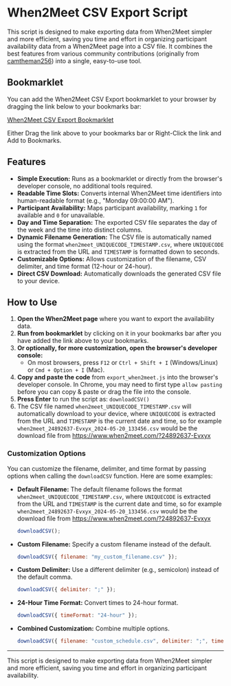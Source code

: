
# When2Meet CSV Export Script


This script is designed to make exporting data from When2Meet simpler and more efficient, saving you time and effort in organizing participant availability data from a When2Meet page into a CSV file. It combines the best features from various community contributions (originally from [camtheman256](https://gist.github.com/camtheman256/3125e18ba20e90b6252678714e5102fd)) into a single, easy-to-use tool.

## Bookmarklet

You can add the When2Meet CSV Export bookmarklet to your browser by dragging the link below to your bookmarks bar:

[When2Meet CSV Export Bookmarklet](javascript:(function(){function%20getCSV(%7Bdelimiter%3D%22%2C%22%2CtimeFormat%3D%2212-hour%22%7D%3D%7B%7D)%7Bif(%5BPeopleNames%2CPeopleIDs%2CAvailableAtSlot%2CTimeOfSlot%5D.some(v%3D%3E!Array.isArray(v)%7Cv.length%3D%3D%3D0))%7Bconsole.error(%22Error%3A%20One%20or%20more%20required%20variables%20(PeopleNames%2C%20PeopleIDs%2C%20AvailableAtSlot%2C%20TimeOfSlot)%20are%20undefined%20or%20empty.%22)%3Breturn%3B%7Dlet%20result%3D%60Day%24%7Bdelimiter%7DTime%24%7Bdelimiter%7D%60%2BPeopleNames.join(delimiter)%2B%22%5Cn%22%3Bfor(let%20i%3D0%3Bi%3CAvailableAtSlot.length%3Bi%2B%2B)%7Blet%20slotExpr%3D%60%2F%2Fdiv%5B%40id%3D'GroupTime%24%7BTimeOfSlot%5Bi%5D%7D'%5D%2F%40onmouseover%60%3Blet%20slot%3Ddocument.evaluate(slotExpr%2Cdocument%2Cnull%2CXPathResult.STRING_TYPE%2Cnull).stringValue.match(%2F.*%22(.*)%22.*%2F)%3F.%5B1%5D%3Bif(!slot)%7Bconsole.error(%60Error%3A%20Could%20not%20retrieve%20or%20format%20time%20slot%20for%20index%20%24%7Bi%7D.%60)%3Bcontinue%3B%7Dlet%5Bday%2Ctime%5D%3Dslot.split(%22%20%22)%3Bif(timeFormat%3D%3D%3D%2224-hour%22)%7Btime%3DconvertTo24HourFormat(time)%3B%7Dresult%2B%3D%60%24%7Bday%7D%24%7Bdelimiter%7D%24%7Btime%7D%24%7Bdelimiter%7D%60%3Bresult%2B%3DPeopleIDs.map(id%3D%3EAvailableAtSlot%5Bi%5D.includes(id)%3F1%3A0).join(delimiter)%3Bresult%2B%3D%22%5Cn%22%3B%7Dconsole.log(result)%3Breturn%20result%3Bfunction%20convertTo24HourFormat(time12h)%7Bconst%5Btime%2Cmodifier%5D%3Dtime12h.split('%20')%3Blet%5Bhours%2Cminutes%2Cseconds%5D%3Dtime.split('%3A')%3Bif(hours%3D%3D%3D'12')%7Bhours%3D'00'%3B%7Dif(modifier%3D%3D%3D'PM')%7Bhours%3DparseInt(hours%2C10)%2B12%3B%7Dreturn%60%24%7Bhours%7D%3A%24%7Bminutes%7D%3A%24%7Bseconds%7D%60%3B%7D%7Dfunction%20downloadCSV(%7Bfilename%2Cdelimiter%3D%22%2C%22%2CtimeFormat%3D%2212-hour%22%7D%3D%7B%7D)%7Bconst%20urlParams%3Dnew%20URLSearchParams(window.location.search)%3Bconst%20uniqueCode%3DurlParams.keys().next().value%7C%7C'UNKNOWNCODE'%3Bconst%20timestamp%3Dnew%20Date().toISOString().slice(0%2C19).replace(%2F%5B%3A%5D%2Fg%2C%22%22)%3Bif(!filename)%7Bfilename%3D%60when2meet_%24%7BuniqueCode%7D_%24%7Btimestamp%7D.csv%60%3B%7Dconst%20content%3DgetCSV(%7Bdelimiter%2CtimeFormat%7D)%3Bif(!content)%7Bconsole.error(%22Error%3A%20Failed%20to%20generate%20CSV%20content.%22)%3Breturn%3B%7Dconst%20file%3Dnew%20Blob(%5Bcontent%5D%2C%7Btype%3A'text%2Fplain'%7D)%3Bconst%20link%3Ddocument.createElement(%22a%22)%3Blink.href%3DURL.createObjectURL(file)%3Blink.download%3Dfilename%3Blink.click()%3BURL.revokeObjectURL(link.href)%3B%7DdownloadCSV(%7Bdelimiter%3A%22%3B%22%2CtimeFormat%3A%2224-hour%22%7D)%3B%7D)())

Either Drag the link above to your bookmarks bar or Right-Click the link and Add to Bookmarks.


## Features

- **Simple Execution:** Runs as a bookmarklet or directly from the browser's developer console, no additional tools required.
- **Readable Time Slots:** Converts internal When2Meet time identifiers into human-readable format (e.g., "Monday 09:00:00 AM").
- **Participant Availability:** Maps participant availability, marking `1` for available and `0` for unavailable.
- **Day and Time Separation:** The exported CSV file separates the day of the week and the time into distinct columns.
- **Dynamic Filename Generation:** The CSV file is automatically named using the format `when2meet_UNIQUECODE_TIMESTAMP.csv`, where `UNIQUECODE` is extracted from the URL and `TIMESTAMP` is formatted down to seconds.
- **Customizable Options:** Allows customization of the filename, CSV delimiter, and time format (12-hour or 24-hour).
- **Direct CSV Download:** Automatically downloads the generated CSV file to your device.

## How to Use

1. **Open the When2Meet page** where you want to export the availability data.
2. **Run from bookmarklet** by clicking on it in your bookmarks bar after you have added the link above to your bookmarks.
2. **Or optionally, for more customization, open the browser's developer console:**
   - On most browsers, press `F12` or `Ctrl + Shift + I` (Windows/Linux) or `Cmd + Option + I` (Mac).
3. **Copy and paste the code** from `export_when2meet.js` into the browser's developer console. In Chrome, you may need to first type `allow pasting` before you can copy & paste or drag the file into the console.
4. **Press Enter** to run the script as: `downloadCSV()`
5. The CSV file named `when2meet_UNIQUECODE_TIMESTAMP.csv` will automatically download to your device, where `UNIQUECODE` is extracted from the URL and `TIMESTAMP` is the current date and time, so for example `when2meet_24892637-Evxyx_2024-05-20_133456.csv` would be the download file from https://www.when2meet.com/?24892637-Evxyx


### Customization Options

You can customize the filename, delimiter, and time format by passing options when calling the `downloadCSV` function. Here are some examples:

- **Default Filename:** The default filename follows the format `when2meet_UNIQUECODE_TIMESTAMP.csv`, where `UNIQUECODE` is extracted from the URL and `TIMESTAMP` is the current date and time, so for example `when2meet_24892637-Evxyx_2024-05-20_133456.csv` would be the download file from https://www.when2meet.com/?24892637-Evxyx
  ```javascript
  downloadCSV();
  ```


- **Custom Filename:** Specify a custom filename instead of the default.
  ```javascript
  downloadCSV({ filename: "my_custom_filename.csv" });
  ```

- **Custom Delimiter:** Use a different delimiter (e.g., semicolon) instead of the default comma.
  ```javascript
  downloadCSV({ delimiter: ";" });
  ```

- **24-Hour Time Format:** Convert times to 24-hour format.
  ```javascript
  downloadCSV({ timeFormat: "24-hour" });
  ```

- **Combined Customization:** Combine multiple options.
  ```javascript
  downloadCSV({ filename: "custom_schedule.csv", delimiter: ";", timeFormat: "24-hour" });
  ```

---

This script is designed to make exporting data from When2Meet simpler and more efficient, saving you time and effort in organizing participant availability.
